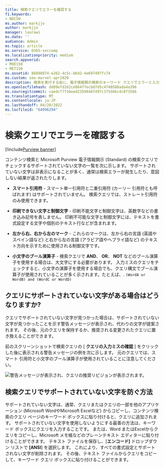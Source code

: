 ```yaml
---
title: 検索クエリでエラーを確認する
f1.keywords:
- NOCSH
ms.author: markjjo
author: markjjo
manager: laurawi
ms.date: ''
audience: Admin
ms.topic: article
ms.service: O365-seccomp
ms.localizationpriority: medium
search.appverid:
- MOE150
- MET150
ms.assetid: 88898874-e262-4c5c-b6d2-4e697497fc74
ms.custom: seo-marvel-apr2020
description: 検索を実行する前に、電子情報開示検索のキーワード クエリでエラーと入力ミスを検出する方法について説明します。
ms.openlocfilehash: dd09efd162ce8647fecbd7d5c4740588ada4a396
ms.sourcegitcommit: caedcf7f16eed23596487d97c375d4bc4c8f3566
ms.translationtype: MT
ms.contentlocale: ja-JP
ms.lasthandoff: 04/20/2022
ms.locfileid: "64996294"
---
```

# <a name="check-your-search-query-for-errors"></a>検索クエリでエラーを確認する

[!include[Purview banner](../includes/purview-rebrand-banner.md)]
  
コンテンツ検索と Microsoft Purview 電子情報開示 (Standard) の検索クエリでチェックするサポートされていない文字の一覧を次に示します。 サポートされていない文字は非表示になることが多く、通常は検索エラーが発生したり、意図しない結果が返されたりします。
  
- **スマート引用符** - スマート単一引用符と二重引用符 (カーリー 引用符とも呼ばれます) はサポートされていません。 検索クエリでは、ストレート引用符のみ使用できます。 

- **印刷できない文字と制御文字** - 印刷不能文字と制御文字は、英数字などの書き込み記号を表しません。 印刷不可能な文字と制御文字には、テキストを書式設定する文字や個別のテキスト行などが含まれます。 

- **左から右、右から左のマーク** - これらのマークは、左から右の言語 (英語やスペイン語など) と右から左の言語 (アラビア語やヘブライ語など) のテキスト方向を示すために使用される制御文字です。

- **小文字のブール演算子** - 検索クエリで **AND**、 **OR**、 **NOT** などのブール演算子を使用する場合は、大文字にする必要があります。 入力ミスのクエリをチェックすると、小文字の演算子を使用する場合でも、クエリ構文でブール演算子が使用されていることが多く示されます。たとえば、. `(WordA or WordB) and (WordC or WordD)`

## <a name="what-happens-if-a-query-has-an-unsupported-character"></a>クエリにサポートされていない文字がある場合はどうなりますか?

クエリでサポートされていない文字が見つかった場合は、サポートされていない文字が見つかったことを示す警告メッセージが表示され、代わりの文字が提案されます。 その後、元のクエリを保持するか、推奨される変更されたクエリに置き換えることができます。

前のスクリーンショットで検索クエリの [ **クエリの入力ミスの確認** ] をクリックした後に表示される警告メッセージの例を次に示します。 元のクエリでは、スマート 引用符と小文字のブール演算子が使用されていることに注意してください。
  
![警告メッセージが表示され、クエリの推奨リビジョンが表示されます。](../media/23214b30-8e52-412c-bd80-63fb1b3ed52d.png)
  
## <a name="how-to-prevent-unsupported-characters-in-your-search-queries"></a>検索クエリでサポートされていない文字を防ぐ方法

サポートされていない文字は、通常、クエリまたはクエリの一部を他のアプリケーション (Microsoft WordやMicrosoft Excelなど) からコピーし、コンテンツ検索のクエリ ページのキーワード ボックスに貼り付けると、クエリに追加されます。 サポートされていない文字を使用しないようにする最善の方法は、キーワード ボックスにクエリを入力することです。 または、Word またはExcelからクエリをコピーし、Microsoft メモ帳などのプレーンテキスト エディターに貼り付けることができます。 テキスト ファイルを保存し、[**エンコード]** ドロップダウン リストで **[ANSI**] を選択します。 これにより、すべての書式設定とサポートされない文字が削除されます。 その後、テキスト ファイルからクエリをコピーして、キーワード クエリ ボックスに貼り付けることができます。

